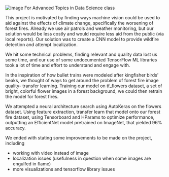 ![image](https://github.com/javaelliott1/FA22_FireFlower/assets/89791901/034bbef4-5384-4703-8731-daec47945975)
For Advanced Topics in Data Science class

This project is motivated by finding ways machine vision could be used to aid against the effects of climate change, specifically the worsening of forest fires. Already we use air patrols and weather monitoring, but our solution would be less costly and would require less aid from the public (via local reports). Our solution was to create a CNN model to provide wildfire detection and attempt localization.

We hit some technical problems, finding relevant and quality data lost us some time, and our use of some undocumented TensorFlow ML libraries took a lot of time and effort to understand and engage with.

In the inspiration of how bullet trains were modeled after kingfisher birds' beaks, we thought of ways to get around the problem of forest fire image quality- transfer learning. Training our model on tf_flowers dataset, a set of bright, colorful flower images in a forest background, we could then retrain the model for forest fires.

We attempted a neural architecture search using AutoKeras on the flowers dataset. Using feature extraction, transfer learn that model onto our forest fire dataset, using Tensorboard and HParams to optimize performance, outputting an EfficientNet model pretrained on ImageNet, that yielded 96% accuracy.

We ended with stating some improvements to be made on the project, including
* working with video instead of image
* localization issues (usefulness in question when some images are engulfed in flame)
* more visualizations and tensorflow library issues
